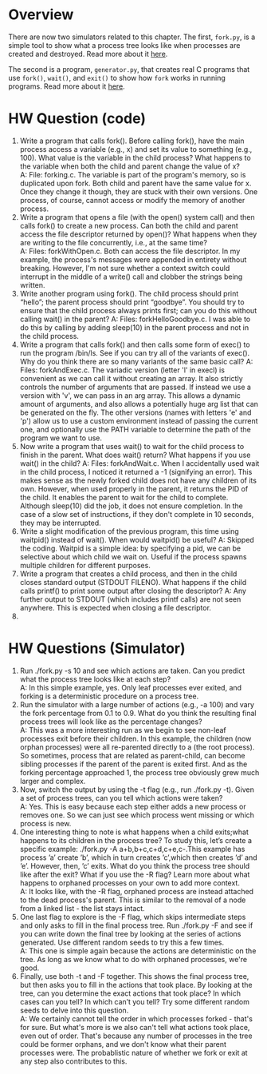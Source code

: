 
# Overview

There are now two simulators related to this chapter. The first,
`fork.py`, is a simple tool to show what a process tree looks like
when processes are created and destroyed. Read more about it
[here](README-fork.md).

The second is a program, `generator.py`, that creates real C programs
that use `fork()`, `wait()`, and `exit()` to show how `fork` works in
running programs. Read more about it [here](README-generator.md).

# HW Question (code)
1. Write a program that calls fork(). Before calling fork(), have the main process access a variable (e.g., x) and set its value to something (e.g., 100). What value is the variable in the child process? What happens to the variable when both the child and parent change the value of x?  
   A: File: forking.c. The variable is part of the program's memory, so is duplicated upon fork. Both child and parent have the same value for x. Once they change it though, they are stuck with their own versions. One process, of course, cannot access or modify the memory of another process.
2. Write a program that opens a file (with the open() system call) and then calls fork() to create a new process. Can both the child and parent access the file descriptor returned by open()? What happens when they are writing to the file concurrently, i.e., at the same time?  
   A: Files: forkWithOpen.c. Both can access the file descriptor. In my example, the process's messages were appended in entirety without breaking. However, I'm not sure whether a context switch could interrupt in the middle of a write() call and clobber the strings being written.
3. Write another program using fork(). The child process should print “hello”; the parent process should print “goodbye”. You should try to ensure that the child process always prints first; can you do this without calling wait() in the parent?
   A: Files: forkHelloGoodbye.c. I was able to do this by calling by adding sleep(10) in the parent process and not in the child process.
4. Write a program that calls fork() and then calls some form of exec() to run the program /bin/ls. See if you can try all of the variants of exec(). Why do you think there are so many variants of the same basic call?
   A: Files: forkAndExec.c. The variadic version (letter 'l' in execl) is convenient as we can call it without creating an array. It also strictly controls the number of arguments that are passed. If instead we use a version with 'v', we can pass in an arg array. This allows a dynamic amount of arguments, and also allows a potentially huge arg list that can be generated on the fly. The other versions (names with letters 'e' and 'p') allow us to use a custom environment instead of passing the current one, and optionally use the PATH variable to determine the path of the program we want to use.
5. Now write a program that uses wait() to wait for the child process to finish in the parent. What does wait() return? What happens if you use wait() in the child?
   A: Files: forkAndWait.c. When I accidentally used wait in the child process, I noticed it returned a -1 (signifying an error). This makes sense as the newly forked child does not have any children of its own. However, when used properly in the parent, it returns the PID of the child. It enables the parent to wait for the child to complete. Although sleep(10) did the job, it does not ensure completion. In the case of a slow set of instructions, if they don't complete in 10 seconds, they may be interrupted.
6. Write a slight modification of the previous program, this time using waitpid() instead of wait(). When would waitpid() be useful?
   A: Skipped the coding. Waitpid is a simple idea: by specifying a pid, we can be selective about which child we wait on. Useful if the process spawns multiple children for different purposes.
7. Write a program that creates a child process, and then in the child closes standard output (STDOUT FILENO). What happens if the child calls printf() to print some output after closing the descriptor?
   A: Any further output to STDOUT (which includes printf calls) are not seen anywhere. This is expected when closing a file descriptor.
8. 

# HW Questions (Simulator)
1. Run ./fork.py -s 10 and see which actions are taken. Can you predict what the process tree looks like at each step?  
   A: In this simple example, yes. Only leaf processes ever exited, and forking is a deterministic procedure on a process tree.
2. Run the simulator with a large number of actions (e.g., -a 100) and vary the fork percentage from 0.1 to 0.9. What do you think the resulting final process trees will look like as the percentage changes?  
   A: This was a more interesting run as we begin to see non-leaf processes exit before their children. In this example, the children (now orphan processes) were all re-parented directly to a (the root process). So sometimes, process that are related as parent-child, can become sibling processes if the parent of the parent is exited first. And as the forking percentage approached 1, the process tree obviously grew much larger and complex.
3. Now, switch the output by using the -t flag (e.g., run ./fork.py -t). Given a set of process trees, can you tell which actions were taken?  
   A: Yes. This is easy because each step either adds a new process or removes one. So we can just see which process went missing or which process is new.
4. One interesting thing to note is what happens when a child exits;what happens to its children in the process tree? To study this, let’s create a specific example: ./fork.py -A a+b,b+c,c+d,c+e,c-.This example has process ’a’ create ’b’, which in turn creates ’c’,which then creates ’d’ and ’e’. However, then, ’c’ exits. What do you think the process tree should like after the exit? What if you use the -R flag? Learn more about what happens to orphaned processes on your own to add more context.  
   A: It looks like, with the -R flag, orphaned process are instead attached to the dead process's parent. This is similar to the removal of a node from a linked list - the list stays intact.
5. One last flag to explore is the -F flag, which skips intermediate steps and only asks to fill in the final process tree. Run ./fork.py -F and see if you can write down the final tree by looking at the series of actions generated. Use different random seeds to try this a few times.  
   A: This one is simple again because the actions are deterministic on the tree. As long as we know what to do with orphaned processes, we're good.
6. Finally, use both -t and -F together. This shows the final process tree, but then asks you to fill in the actions that took place. By looking at the tree, can you determine the exact actions that took place? In which cases can you tell? In which can’t you tell? Try some different random seeds to delve into this question.  
   A: We certainly cannot tell the order in which processes forked - that's for sure. But what's more is we also can't tell what actions took place, even out of order. That's because any number of processes in the tree could be former orphans, and we don't know what their parent processes were. The probablistic nature of whether we fork or exit at any step also contributes to this.
 










